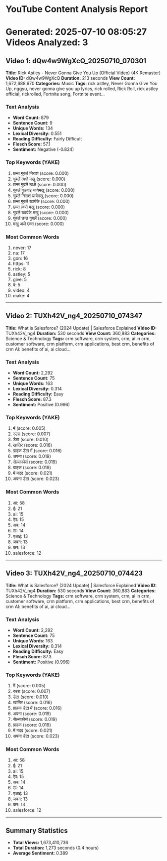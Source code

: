 # YouTube Content Analysis Report
Generated: 2025-07-10 08:05:27
Videos Analyzed: 3
============================================================

## Video 1: dQw4w9WgXcQ_20250710_070301
**Title:** Rick Astley - Never Gonna Give You Up (Official Video) (4K Remaster)
**Video ID:** dQw4w9WgXcQ
**Duration:** 213 seconds
**View Count:** 1,672,688,970
**Categories:** Music
**Tags:** rick astley, Never Gonna Give You Up, nggyu, never gonna give you up lyrics, rick rolled, Rick Roll, rick astley official, rickrolled, Fortnite song, Fortnite event...

### Text Analysis
- **Word Count:** 879
- **Sentence Count:** 9
- **Unique Words:** 134
- **Lexical Diversity:** 0.551
- **Reading Difficulty:** Fairly Difficult
- **Flesch Score:** 57.1
- **Sentiment:** Negative (-0.824)

### Top Keywords (YAKE)
1. छन्त गुबलें निराश (score: 0.000)
2. गुबलें त्वःते मखु (score: 0.000)
3. छन्त गुबलें त्वःते (score: 0.000)
4. गुबलें गुडबाइ धायेमखु (score: 0.000)
5. गुबलें निराश यायेमखु (score: 0.000)
6. छन्त गुबलें ख्वयेके (score: 0.000)
7. छन्त त्वःते मखु (score: 0.000)
8. गुबलें ख्वयेके मखु (score: 0.000)
9. गुबलें छन्त गुबलें (score: 0.000)
10. मखु अले छन्त (score: 0.000)

### Most Common Words
1. never: 17
2. na: 17
3. gon: 16
4. https: 11
5. rick: 8
6. astley: 5
7. give: 5
8. व: 5
9. video: 4
10. make: 4

----------------------------------------

## Video 2: TUXh42V_ng4_20250710_074347
**Title:** What is Salesforce? (2024 Update) | Salesforce Explained
**Video ID:** TUXh42V_ng4
**Duration:** 530 seconds
**View Count:** 360,883
**Categories:** Science & Technology
**Tags:** crm software, crm system, crm, ai in crm, customer software, crm platform, crm applications, best crm, benefits of crm AI: benefits of ai, ai cloud...

### Text Analysis
- **Word Count:** 2,292
- **Sentence Count:** 75
- **Unique Words:** 163
- **Lexical Diversity:** 0.314
- **Reading Difficulty:** Easy
- **Flesch Score:** 87.3
- **Sentiment:** Positive (0.996)

### Top Keywords (YAKE)
1. में (score: 0.005)
2. रउरा (score: 0.007)
3. डेटा (score: 0.010)
4. खातिर (score: 0.016)
5. ग्राहक डेटा में (score: 0.016)
6. अपना (score: 0.019)
7. सेल्सफोर्स (score: 0.019)
8. ग्राहक (score: 0.019)
9. में मदद (score: 0.021)
10. अपना डेटा (score: 0.023)

### Most Common Words
1. आ: 58
2. ई: 21
3. ai: 15
4. ऐप: 15
5. अब: 14
6. ऊ: 14
7. एआई: 13
8. जवन: 13
9. कर: 13
10. salesforce: 12

----------------------------------------

## Video 3: TUXh42V_ng4_20250710_074423
**Title:** What is Salesforce? (2024 Update) | Salesforce Explained
**Video ID:** TUXh42V_ng4
**Duration:** 530 seconds
**View Count:** 360,883
**Categories:** Science & Technology
**Tags:** crm software, crm system, crm, ai in crm, customer software, crm platform, crm applications, best crm, benefits of crm AI: benefits of ai, ai cloud...

### Text Analysis
- **Word Count:** 2,292
- **Sentence Count:** 75
- **Unique Words:** 163
- **Lexical Diversity:** 0.314
- **Reading Difficulty:** Easy
- **Flesch Score:** 87.3
- **Sentiment:** Positive (0.996)

### Top Keywords (YAKE)
1. में (score: 0.005)
2. रउरा (score: 0.007)
3. डेटा (score: 0.010)
4. खातिर (score: 0.016)
5. ग्राहक डेटा में (score: 0.016)
6. अपना (score: 0.019)
7. सेल्सफोर्स (score: 0.019)
8. ग्राहक (score: 0.019)
9. में मदद (score: 0.021)
10. अपना डेटा (score: 0.023)

### Most Common Words
1. आ: 58
2. ई: 21
3. ai: 15
4. ऐप: 15
5. अब: 14
6. ऊ: 14
7. एआई: 13
8. जवन: 13
9. कर: 13
10. salesforce: 12

----------------------------------------

## Summary Statistics
- **Total Views:** 1,673,410,736
- **Total Duration:** 1,273 seconds (0.4 hours)
- **Average Sentiment:** 0.389